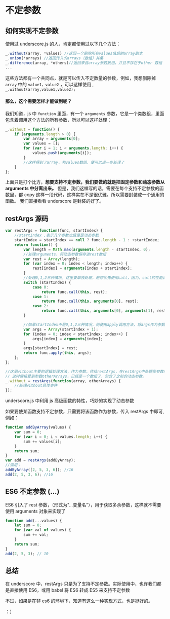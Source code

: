 # 不定参数

## 如何实现不定参数

使用过 underscore.js 的人，肯定都使用过以下几个方法：

```javascript
_.without(array, *values) //返回一个删除所有values值后的array副本
_.union(*arrays) //返回传入的arrays（数组）并集
_.difference(array, *others)//返回来自array参数数组，并且不存在于other 数组
...
```

这些方法都有一个共同点，就是可以传入不定数量的参数，例如，我想删除掉 `array` 中的 `value1，value2` ，可以这样使用 , `_.without(array,value1,value2);`

#### 那么，这个需要怎样才能做到呢？

我们知道，js 中 `function` 里面，有一个 `arguments` 参数，它是一个类数组，里面包含着调用这个方法的所有参数，所以可以这样处理：

```javascript
_.without = function() {
    if (arguments.length > 0) {
        var array = arguments[0];
        var values = [];
        for (var i = 1; i < arguments.length; i++) {
            values.push(arguments[i]);
        }
        //这样得到了array，和values数组，便可以进一步处理了
    }
};
```

上面只是打个比方，**想要支持不定参数，我们要做的就是把固定参数和动态参数从 arguments 中分离出来。**
但是，我们这样写的话，需要在每个支持不定参数的函数里，都 copy 这样一段代码，这样实在不是很优雅。所以需要封装成一个通用的函数。
我们直接看看 underscore 是封装的好了。

## restArgs 源码

```javascript
var restArgs = function(func, startIndex) {
    //startIndex ,表示几个参数之后便是动态参数
    startIndex = startIndex == null ? func.length - 1 : +startIndex;
    return function() {
        var length = Math.max(arguments.length - startIndex, 0);
        //处理arguments，将动态参数保存进rest数组
        var rest = Array(length);
        for (var index = 0; index < length; index++) {
            rest[index] = arguments[index + startIndex];
        }
        //处理0,1,2三种情况，这里要单独处理，是想优先使用call，因为，call的性能比apply要好一点
        switch (startIndex) {
            case 0:
                return func.call(this, rest);
            case 1:
                return func.call(this, arguments[0], rest);
            case 2:
                return func.call(this, arguments[0], arguments[1], rest);
        }

        //如果startIndex不是0,1,2三种情况，则使用apply调用方法，将args作为参数，args将为数组[固定参数 ,rest];
        var args = Array(startIndex + 1);
        for (index = 0; index < startIndex; index++) {
            args[index] = arguments[index];
        }
        args[startIndex] = rest;
        return func.apply(this, args);
    };
};

//这里without主要的逻辑处理方法，作为参数，传给restArgs，在restArgs中处理完参数后，使用call或apply调用逻辑处理方法
// 这时候接受到参数otherArrays，已经是一个数组了，包含了之前的动态参数。
_.without = restArgs(function(array, otherArrays) {
    //处理without具体事件
});
```

underscore.js 中利用 js 高级函数的特性，巧妙的实现了动态参数

如果要使某函数支持不定参数，只需要将该函数作为参数，传入 restArgs 中即可,例如：

```javascript
function addByArray(values) {
    var sum = 0;
    for (var i = 0; i < values.length; i++) {
        sum += values[i];
    }
    return sum;
}
var add = restArgs(addByArray);
//调用：
addByArray([2, 5, 3, 6]); //16
add(2, 5, 3, 6); //16
```

## ES6 不定参数 (...)

ES6 引入了 rest 参数，（形式为"...变量名"），用于获取多余参数，这样就不需要使用 arguments 对象来实现了

```javascript
function add(...values) {
    let sum = 0;
    for (var val of values) {
        sum += val;
    }
    return sum;
}
add(2, 5, 3); // 10
```

## 总结

在 underscore 中，restArgs 只是为了支持不定参数。实际使用中，也许我们都是直接使用 ES6，或用 babel 将 ES6 转成 ES5 来支持不定参数

不过，如果是在非 es6 的环境下，知道有这么一种实现方式，也是挺好的。

：）
